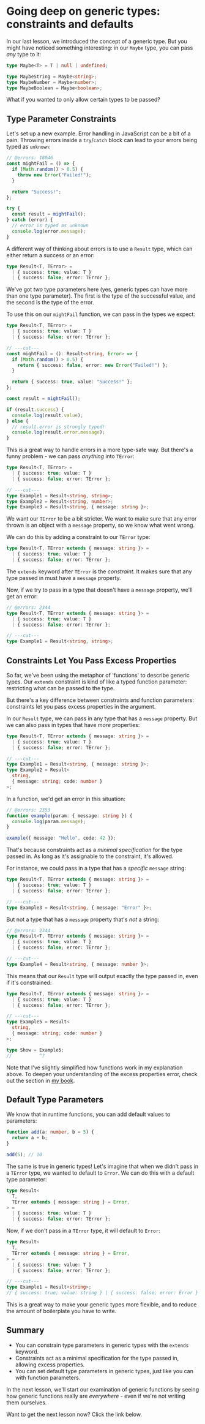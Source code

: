 # Going deep on generic types: constraints and defaults

In our last lesson, we introduced the concept of a generic type. But you might have noticed something interesting: in our `Maybe` type, you can pass _any_ type to it:

```ts twoslash
type Maybe<T> = T | null | undefined;

type MaybeString = Maybe<string>;
type MaybeNumber = Maybe<number>;
type MaybeBoolean = Maybe<boolean>;
```

What if you wanted to only allow certain types to be passed?

## Type Parameter Constraints

Let's set up a new example. Error handling in JavaScript can be a bit of a pain. Throwing errors inside a `try`/`catch` block can lead to your errors being typed as `unknown`:

```ts twoslash
// @errors: 18046
const mightFail = () => {
  if (Math.random() > 0.5) {
    throw new Error("Failed!");
  }

  return "Success!";
};

try {
  const result = mightFail();
} catch (error) {
  // error is typed as unknown
  console.log(error.message);
}
```

A different way of thinking about errors is to use a `Result` type, which can either return a success or an error:

```ts twoslash
type Result<T, TError> =
  | { success: true; value: T }
  | { success: false; error: TError };
```

We've got _two_ type parameters here (yes, generic types can have more than one type parameter). The first is the type of the successful value, and the second is the type of the error.

To use this on our `mightFail` function, we can pass in the types we expect:

```ts twoslash
type Result<T, TError> =
  | { success: true; value: T }
  | { success: false; error: TError };

// ---cut---
const mightFail = (): Result<string, Error> => {
  if (Math.random() > 0.5) {
    return { success: false, error: new Error("Failed!") };
  }

  return { success: true, value: "Success!" };
};

const result = mightFail();

if (result.success) {
  console.log(result.value);
} else {
  // result.error is strongly typed!
  console.log(result.error.message);
}
```

This is a great way to handle errors in a more type-safe way. But there's a funny problem - we can pass _anything_ into `TError`:

```ts twoslash
type Result<T, TError> =
  | { success: true; value: T }
  | { success: false; error: TError };

// ---cut---
type Example1 = Result<string, string>;
type Example2 = Result<string, number>;
type Example3 = Result<string, { message: string }>;
```

We want our `TError` to be a bit stricter. We want to make sure that any error thrown is an object with a `message` property, so we know what went wrong.

We can do this by adding a constraint to our `TError` type:

```ts twoslash
type Result<T, TError extends { message: string }> =
  | { success: true; value: T }
  | { success: false; error: TError };
```

The `extends` keyword after `TError` is the _constraint_. It makes sure that any type passed in must have a `message` property.

Now, if we try to pass in a type that doesn't have a `message` property, we'll get an error:

```ts twoslash
// @errors: 2344
type Result<T, TError extends { message: string }> =
  | { success: true; value: T }
  | { success: false; error: TError };

// ---cut---
type Example1 = Result<string, string>;
```

## Constraints Let You Pass Excess Properties

So far, we've been using the metaphor of 'functions' to describe generic types. Our `extends` constraint is kind of like a typed function parameter: restricting what can be passed to the type.

But there's a key difference between constraints and function parameters: constraints let you pass excess properties in the argument.

In our `Result` type, we can pass in any type that has a `message` property. But we can also pass in types that have _more_ properties:

```ts twoslash
type Result<T, TError extends { message: string }> =
  | { success: true; value: T }
  | { success: false; error: TError };

// ---cut---
type Example1 = Result<string, { message: string }>;
type Example2 = Result<
  string,
  { message: string; code: number }
>;
```

In a function, we'd get an error in this situation:

```ts twoslash
// @errors: 2353
function example(param: { message: string }) {
  console.log(param.message);
}

example({ message: "Hello", code: 42 });
```

That's because constraints act as a _minimal specification_ for the type passed in. As long as it's assignable to the constraint, it's allowed.

For instance, we could pass in a type that has a _specific_ `message` string:

```ts twoslash
type Result<T, TError extends { message: string }> =
  | { success: true; value: T }
  | { success: false; error: TError };

// ---cut---
type Example3 = Result<string, { message: "Error" }>;
```

But not a type that has a `message` property that's _not_ a string:

```ts twoslash
// @errors: 2344
type Result<T, TError extends { message: string }> =
  | { success: true; value: T }
  | { success: false; error: TError };

// ---cut---
type Example4 = Result<string, { message: number }>;
```

This means that our `Result` type will output exactly the type passed in, even if it's constrained:

```ts twoslash
type Result<T, TError extends { message: string }> =
  | { success: true; value: T }
  | { success: false; error: TError };

// ---cut---
type Example5 = Result<
  string,
  { message: string; code: number }
>;

type Show = Example5;
//          ^?
```

Note that I've slightly simplified how functions work in my explanation above. To deepen your understanding of the excess properties error, check out the section in [my book](https://github.com/total-typescript/total-typescript-book/blob/main/book-content/chapters/12-the-weird-parts.md#excess-property-warnings).

## Default Type Parameters

We know that in runtime functions, you can add default values to parameters:

```ts twoslash
function add(a: number, b = 5) {
  return a + b;
}

add(5); // 10
```

The same is true in generic types! Let's imagine that when we didn't pass in a `TError` type, we wanted to default to `Error`. We can do this with a default type parameter:

```ts twoslash
type Result<
  T,
  TError extends { message: string } = Error,
> =
  | { success: true; value: T }
  | { success: false; error: TError };
```

Now, if we don't pass in a `TError` type, it will default to `Error`:

```ts twoslash
type Result<
  T,
  TError extends { message: string } = Error,
> =
  | { success: true; value: T }
  | { success: false; error: TError };

// ---cut---
type Example1 = Result<string>;
// { success: true; value: string } | { success: false; error: Error }
```

This is a great way to make your generic types more flexible, and to reduce the amount of boilerplate you have to write.

## Summary

- You can constrain type parameters in generic types with the `extends` keyword.
- Constraints act as a minimal specification for the type passed in, allowing excess properties.
- You can set default type parameters in generic types, just like you can with function parameters.

In the next lesson, we'll start our examination of generic functions by seeing how generic functions really are _everywhere_ - even if we're not writing them ourselves.

Want to get the next lesson now? Click the link below.
